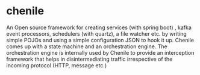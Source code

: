 # chenile
An Open source framework for creating services (with spring boot) , kafka event processors, schedulers (with quartz), a file watcher etc. by writing simple POJOs and using a simple configuration JSON to hook it up.  Chenile comes up with a state machine and an orchestration engine.  The orchestration engine is internally used by Chenile to provide an interception framework that helps in disintermediating traffic irrespective of the incoming protocol (HTTP, message etc.)
